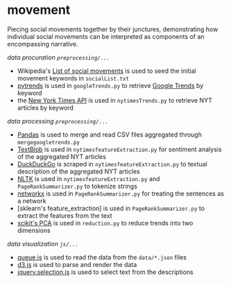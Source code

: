 # movement
Piecing social movements together by their junctures, demonstrating how individual social movements can be interpreted as components of an encompassing narrative.

_data procuration `preprocessing/...`_
* Wikipedia's [List of social movements](https://en.wikipedia.org/wiki/List_of_social_movements) is used to seed the initial movement keywords in `socialList.txt`
* [pytrends](https://github.com/GeneralMills/pytrends) is used in `googleTrends.py` to retrieve [Google Trends](https://www.google.com/trends/) by keyword
* the [New York Times API](http://developer.nytimes.com/docs) is used in `nytimesTrends.py` to retrieve NYT articles by keyword

_data processing `preprocessing/...`_
* [Pandas](http://pandas.pydata.org/) is used to merge and read CSV files aggregated through `mergegoogletrends.py`
* [TextBlob](http://textblob.readthedocs.io/en/dev/) is used in `nytimesfeatureExtraction.py` for sentiment analysis of the aggregated NYT articles
* [DuckDuckGo](https://duckduckgo.com/) is scraped in `nytimesfeatureExtraction.py` to textual description of the aggregated NYT articles
* [NLTK](http://www.nltk.org/) is used in `nytimesfeatureExtraction.py` and `PageRankSummarizer.py` to tokenize strings
* [networkx](https://networkx.github.io/) is used in `PageRankSummarizer.py` for treating the sentences as a network
* [sklearn's feature_extraction] is used in `PageRankSummarizer.py` to extract the features from the text
* [scikit's PCA](http://scikit-learn.org/stable/modules/generated/sklearn.decomposition.PCA.html) is used in `reduction.py` to reduce trends into two dimensions

_data visualization `js/...`_
* [queue.js](https://github.com/d3/d3-queue) is used to read the data from the `data/*.json` files
* [d3.js](https://d3js.org/) is used to parse and render the data
* [jquery.selection.js](http://madapaja.github.io/jquery.selection/) is used to select text from the descriptions